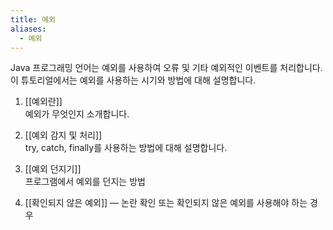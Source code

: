 ```yaml
---
title: 예외
aliases:
  - 예외
---
```


Java 프로그래밍 언어는 예외를 사용하여 오류 및 기타 예외적인 이벤트를 처리합니다. 이 튜토리얼에서는 예외를 사용하는 시기와 방법에 대해 설명합니다.


1. [[예외란]]  
	예외가 무엇인지 소개합니다.
	
2. [[예외 감지 및 처리]]  
	try, catch, finally를 사용하는 방법에 대해 설명합니다.
	
3. [[예외 던지기]]  
	프로그램에서 예외를 던지는 방법
	
4. [[확인되지 않은 예외]] — 논란
	확인 또는 확인되지 않은 예외를 사용해야 하는 경우
	